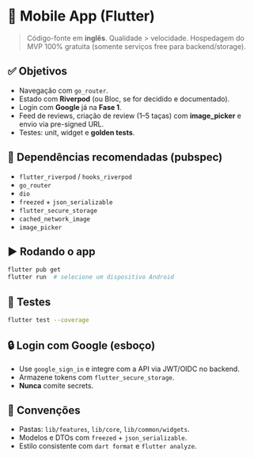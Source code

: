 # 📱 Mobile App (Flutter)

> Código-fonte em **inglês**. Qualidade > velocidade. Hospedagem do MVP 100% gratuita (somente serviços free para backend/storage).

## ✅ Objetivos
- Navegação com `go_router`.
- Estado com **Riverpod** (ou Bloc, se for decidido e documentado).
- Login com **Google** já na **Fase 1**.
- Feed de reviews, criação de review (1–5 taças) com **image_picker** e envio via pre-signed URL.
- Testes: unit, widget e **golden tests**.

## 🧰 Dependências recomendadas (pubspec)
- `flutter_riverpod` / `hooks_riverpod`
- `go_router`
- `dio`
- `freezed` + `json_serializable`
- `flutter_secure_storage`
- `cached_network_image`
- `image_picker`

## ▶️ Rodando o app
```bash
flutter pub get
flutter run  # selecione um dispositivo Android
``` 

## 🧪 Testes
```bash
flutter test --coverage
```

## 🔒 Login com Google (esboço)
- Use `google_sign_in` e integre com a API via JWT/OIDC no backend.
- Armazene tokens com `flutter_secure_storage`.
- **Nunca** comite secrets.

## 📐 Convenções
- Pastas: `lib/features`, `lib/core`, `lib/common/widgets`.
- Modelos e DTOs com `freezed` + `json_serializable`.
- Estilo consistente com `dart format` e `flutter analyze`.
